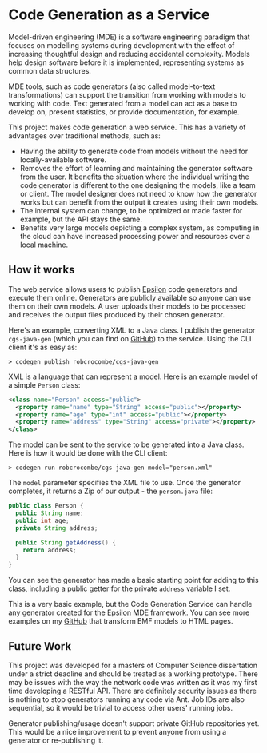 # Code Generation as a Service

Model-driven engineering (MDE) is a software engineering paradigm that focuses on modelling systems during development with the effect of increasing thoughtful design and reducing accidental complexity. Models help design software before it is implemented, representing systems as common data structures.

MDE tools, such as code generators (also called model-to-text transformations) can support the transition from working with models to working with code. Text generated from a model can act as a base to develop on, present statistics, or provide documentation, for example.

This project makes code generation a web service. This has a variety of advantages over traditional methods, such as:

- Having the ability to generate code from models without the need for locally-available software.
- Removes the effort of learning and maintaining the generator software from the user. It benefits the situation where the individual writing the code generator is different to the one designing the models, like a team or client. The model designer does not need to know how the generator works but can benefit from the output it creates using their own models.
- The internal system can change, to be optimized or made faster for example, but the API stays the same.
- Benefits very large models depicting a complex system, as computing in the cloud can have increased processing power and resources over a local machine.

## How it works

The web service allows users to publish [Epsilon](http://www.eclipse.org/epsilon/) code generators and execute them online. Generators are publicly available so anyone can use them on their own models. A user uploads their models to be processed and receives the output files produced by their chosen generator.

Here's an example, converting XML to a Java class. I publish the generator `cgs-java-gen` (which you can find on [GitHub](https://github.com/robcrocombe/cgs-java-gen/)) to the service. Using the CLI client it's as easy as:

```
> codegen publish robcrocombe/cgs-java-gen
```

XML is a language that can represent a model. Here is an example model of a simple `Person` class:

```xml
<class name="Person" access="public">
  <property name="name" type="String" access="public"></property>
  <property name="age" type="int" access="public"></property>
  <property name="address" type="String" access="private"></property>
</class>
```

The model can be sent to the service to be generated into a Java class. Here is how it would be done with the CLI client:

```
> codegen run robcrocombe/cgs-java-gen model="person.xml"
```

The `model` parameter specifies the XML file to use. Once the generator completes, it returns a Zip of our output - the `person.java` file:

```java
public class Person {
  public String name;
  public int age;
  private String address;

  public String getAddress() {
    return address;
  }
}
```

You can see the generator has made a basic starting point for adding to this class, including a public getter for the private `address` variable I set.

This is a very basic example, but the Code Generation Service can handle any generator created for the [Epsilon](http://www.eclipse.org/epsilon/) MDE framework. You can see more examples on my [GitHub](https://github.com/search?q=user%3Arobcrocombe+cgs) that transform EMF models to HTML pages.

## Future Work

This project was developed for a masters of Computer Science dissertation under a strict deadline and should be treated as a working prototype. There may be issues with the way the network code was written as it was my first time developing a RESTful API. There are definitely security issues as there is nothing to stop generators running any code via Ant. Job IDs are also sequential, so it would be trivial to access other users' running jobs.

Generator publishing/usage doesn't support private GitHub repositories yet. This would be a nice improvement to prevent anyone from using a generator or re-publishing it.
